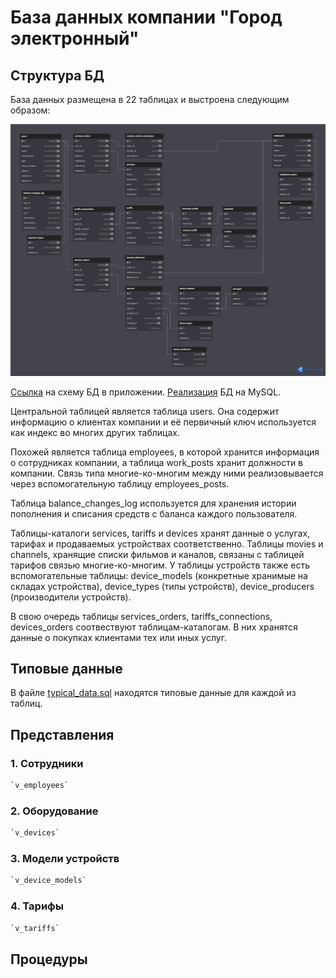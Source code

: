 # База данных компании "Город электронный"

## Структура БД

База данных размещена в 22 таблицах и выстроена следующим образом:

![Схема](images/schema.png)

[Ссылка][schema] на схему БД в приложении. [Реализация](dumps/city_electricity.sql) БД на MySQL.

Центральной таблицей является таблица users. Она содержит информацию о клиентах компании и её первичный ключ используется как индекс во многих других таблицах.

Похожей является таблица employees, в которой хранится информация о сотрудниках компании, а таблица work_posts хранит должности в компании. Связь типа многие-ко-многим между ними реализовывается через вспомогательную таблицу employees_posts.

Таблица balance_changes_log используется для хранения истории пополнения и списания средств с баланса каждого пользователя.

Таблицы-каталоги services, tariffs и devices хранят данные о услугах, тарифах и продаваемых устройствах соответственно. Таблицы movies и channels, хранящие списки фильмов и каналов, связаны с таблицей тарифов связью многие-ко-многим. У таблицы устройств также есть вспомогательные таблицы: device_models (конкретные хранимые на складах устройства), device_types (типы устройств), device_producers (производители устройств).

В свою очередь таблицы services_orders, tariffs_connections, devices_orders соотвествуют таблицам-каталогам. В них хранятся данные о покупках клиентами тех или иных услуг.

## Типовые данные

В файле [typical_data.sql](dumps/typical_data.sql) находятся типовые данные для каждой из таблиц. 

## Представления

### 1. Сотрудники
```sql
`v_employees`
```

### 2. Оборудование
```sql
`v_devices`
```

### 3. Модели устройств
```sql
`v_device_models`
```

### 4. Тарифы
```sql
`v_tariffs`
```

## Процедуры 

[schema]: https://www.dbdiagram.io/d/Gorod-elektronnyj-665ac6ecb65d9338793b1721
